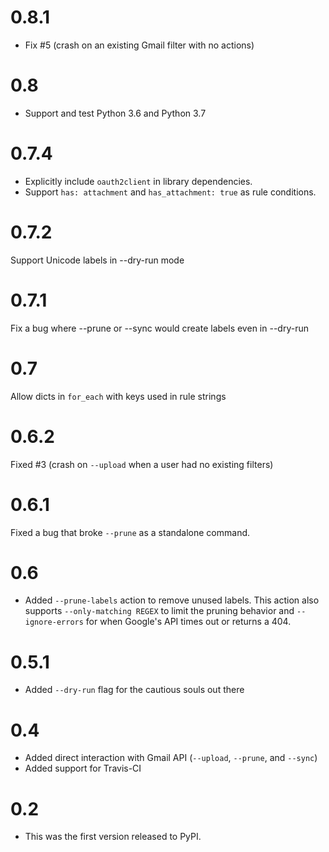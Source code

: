 # 0.8.1

* Fix #5 (crash on an existing Gmail filter with no actions)

# 0.8

* Support and test Python 3.6 and Python 3.7

# 0.7.4

* Explicitly include `oauth2client` in library dependencies.
* Support `has: attachment` and `has_attachment: true` as rule conditions.

# 0.7.2

Support Unicode labels in --dry-run mode

# 0.7.1

Fix a bug where --prune or --sync would create labels even in --dry-run

# 0.7

Allow dicts in `for_each` with keys used in rule strings

# 0.6.2

Fixed #3 (crash on `--upload` when a user had no existing filters)

# 0.6.1

Fixed a bug that broke `--prune` as a standalone command.

# 0.6

* Added `--prune-labels` action to remove unused labels. This action also supports
  `--only-matching REGEX` to limit the pruning behavior and `--ignore-errors` for when
  Google's API times out or returns a 404.

# 0.5.1

* Added `--dry-run` flag for the cautious souls out there

# 0.4

* Added direct interaction with Gmail API (`--upload`, `--prune`, and `--sync`)
* Added support for Travis-CI

# 0.2

* This was the first version released to PyPI.
